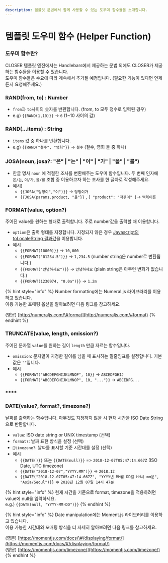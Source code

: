 ```yaml
---
description: 템플릿 문법에서 함께 사용할 수 있는 도우미 함수들을 소개합니다.
---
```


# 템플릿 도우미 함수 \(Helper Function\)

### 도우미 함수란?

CLOSER 템플릿 엔진에서는 Handlebars에서 제공하는 문법 외에도 CLOSER가 제공하는 함수들을 이용할 수 있습니다.  
도우미 함수들은 수요에 따라 계속해서 추가될 예정입니다. \(필요한 기능이 있다면 언제든지 요청해주세요.\)



### **RAND\(from, to\) : Number**

* `from`과 `to`사이의 숫자를 반환합니다. \(from, to 모두 정수로 입력된 경우\)
* e.g\) `{{RAND(1,10)}}` -&gt; `6` \(1~10 사이의 값\)

### RAND\(...items\) : String

* `items` 값 중 하나를 반환합니다.
* e.g\) `{{RAND("철수", "영희"}}` -&gt; `철수` \(철수, 영희 둘 중 하나\)



### JOSA\(noun, josa?: "은" \| "는" \| "이" \| "가" \| "을" \| "를"\) 

* 한글 명사 `noun` 에 적절한 조사를 변환해주는 도우미 함수입니다. 두 번째 인자에 `은/는`, `이/가`, `을/를` 조합 중 이용하고자 하는 조사를 한 글자로 작성해주세요.
* 예시\)
  * `{{JOSA("멍멍이","이")}}` -&gt; `멍멍이가`
  * `{{JOSA(params.product, "을"}}` , `{ "product": "떡볶이" }`-&gt; `떡볶이를`

### 

### FORMAT\(value, option?\)

주어진 value를 원하는 형태로 출력합니다. 주로 number값을 출력할 때 이용합니다.

* `option`은 출력 형태를 지정합니다. 지정되지 않은 경우 [Javascript의 toLocaleString 결과값](https://developer.mozilla.org/docs/Web/JavaScript/Reference/Global_Objects/Object/toLocaleString)을 이용합니다.
* 예시
  * `{{FORMAT(10000)}}` -&gt; `10,000`
  * `{{FORMAT("01234.5")}}` -&gt; `1,234.5` \(number string은 number로 변환됩니다.\)
  * `{{FORMAT("안녕하세요")}}` -&gt; `안녕하세요` \(plain string은 아무런 변화가 없습니다.\)
  * `{{FORMAT(1230974, "0.0a")}}` -&gt; `1.2m`

{% hint style="info" %}
Number formatting에는 Numeral.js 라이브러리를 이용하고 있습니다.  
이용 가능한 포매팅 옵션을 알아보려면 다음 링크를 참고하세요.

\(영문\) [http://numeraljs.com/\#format](http://numeraljs.com/#format) 
{% endhint %}



### TRUNCATE\(value, length, omission?\) <a id="truncate"></a>

주어진 문자열 `value`를 원하는 길이 `length` 만큼 자르는 함수입니다.

* `omission`: 문자열이 지정한 길이를 넘을 때 표시하는 말줄임표를 설정합니다. 기본값은 `''`입니다.
* 예시
  * `{{FORMAT("ABCDEFGHIJKLMNOP", 10}}` -&gt; `ABCEDFGHIJ`
  * `{{FORMAT("ABCDEFGHIJKLMNOP", 10, "..."}}` -&gt; `ABCEDFG...`

### \*\*\*\*

### **DATE\(value?, format?, timezone?\)**

날짜를 출력하는 함수입니다. 아무것도 지정하지 않을 시 현재 시간을 ISO Date String으로 반환합니다.

* `value`: ISO date string or UNIX timestamp \(선택\)
* `format?`: 날짜 표현 방식을 설정 \(선택\)
* `timezone?`: 날짜를 표시할 기준 시간대를 설정 \(선택\)
* 예시
  * `{{DATE()}}` 또는 `{{DATE(null)}}` =&gt; `2018-12-07T05:47:14.667Z` \(ISO Date, UTC timezone\)
  * `{{DATE("2018-12-07","YYYY.MM")}}`  =&gt; `2018.12` 
  * `{{DATE("2018-12-07T05:47:14.667Z", "YYYY년 MM월 DD일 HH시 mm분", "Asia/Seoul")}}`  =&gt; `2018년 12월 07일 14시 47분` 

{% hint style="info" %}
현재 시간을 기준으로 format, timezone을 적용하려면 value에 null을 입력하세요.  
e.g.\) `{{DATE(null, "YYYY-MM-DD")}}`
{% endhint %}

{% hint style="info" %}
Date manipulation에는 Moment.js 라이브러리를 이용하고 있습니다.  
이용 가능한 시간대와 포매팅 방식을 더 자세히 알아보려면 다음 링크를 참고하세요.

\(영문\) [https://momentjs.com/docs/\#/displaying/format/](https://momentjs.com/docs/#/displaying/format/)  
\(영문\) [https://momentjs.com/timezone/](https://momentjs.com/timezone/)
{% endhint %}

